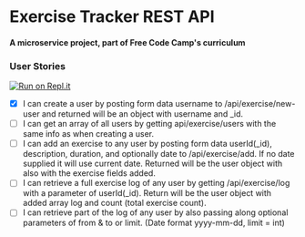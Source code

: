 # Exercise Tracker REST API

#### A microservice project, part of Free Code Camp's curriculum

### User Stories

[![Run on Repl.it](https://repl.it/badge/github/freeCodeCamp/boilerplate-project-exercisetracker)](https://repl.it/github/freeCodeCamp/boilerplate-project-exercisetracker)

- [x] I can create a user by posting form data username to /api/exercise/new-user and returned will be an object with username and _id.
- [ ] I can get an array of all users by getting api/exercise/users with the same info as when creating a user.
- [ ] I can add an exercise to any user by posting form data userId(_id), description, duration, and optionally date to /api/exercise/add. If no date supplied it will use current date. Returned will be the user object with also with the exercise fields added.
- [ ] I can retrieve a full exercise log of any user by getting /api/exercise/log with a parameter of userId(_id). Return will be the user object with added array log and count (total exercise count).
- [ ] I can retrieve part of the log of any user by also passing along optional parameters of from & to or limit. (Date format yyyy-mm-dd, limit = int)
